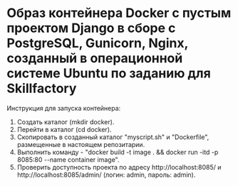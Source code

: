# Образ контейнера Docker c пустым проектом Django в сборе с PostgreSQL, Gunicorn, Nginx, созданный в операционной системе Ubuntu по заданию для  Skillfactory
Инструкция для запуска контейнера:
1. Создать каталог (mkdir docker).
2. Перейти в каталог (cd docker).
3. Скопировать в созданный каталог "myscript.sh" и "Dockerfile", размещенные в настоящем репозитарии.
4. Выполнить команду - "docker build -t image . && docker run -itd -p 8085:80 --name container image".
5. Проверить доступность проекта по адресу http://localhost:8085/ и http://localhost:8085/admin/ (логин: admin, пароль: admin).
